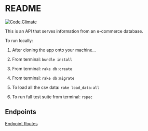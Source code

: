 # README

[![Code Climate](https://codeclimate.com/github/tmikeschu/rails_engine/badges/gpa.svg)](https://codeclimate.com/github/tmikeschu/rails_engine)

This is an API that serves information from an e-commerce database.

To run locally:

1. After cloning the app onto your machine...

2. From terminal: `bundle install`

3. From terminal: `rake db:create`

4. From terminal: `rake db:migrate`

5. To load all the csv data: `rake load_data:all`

6. To run full test suite from terminal: `rspec`

## Endpoints

[Endpoint Routes](https://github.com/tmikeschu/rails_engine/blob/master/config/routes.rb)



